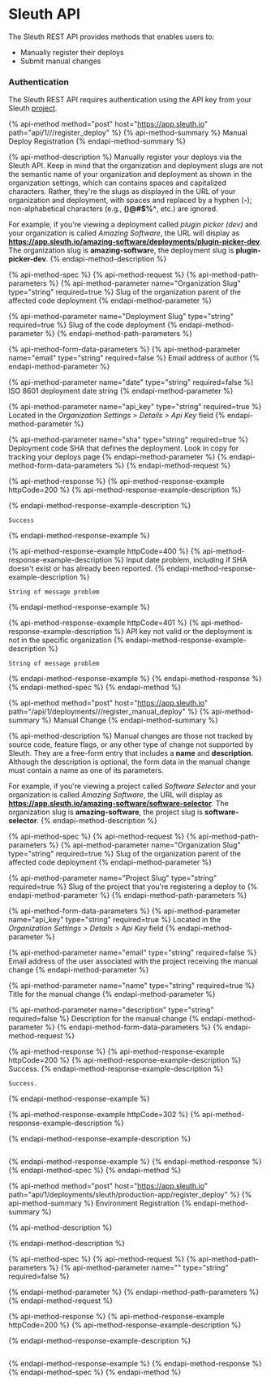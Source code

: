 # Sleuth API

The Sleuth REST API provides methods that enables users to:

* Manually register their deploys
* Submit manual changes

### Authentication

The Sleuth REST API requires authentication using the API key from your Sleuth [project](../projects.md).

{% api-method method="post" host="https://app.sleuth.io" path="api/1/<Organization Slug>/<Deployment Slug>/register\_deploy" %}
{% api-method-summary %}
Manual Deploy Registration
{% endapi-method-summary %}

{% api-method-description %}
Manually register your deploys via the Sleuth API. Keep in mind that the organization and deployment slugs are not the semantic name of your organization and deployment as shown in the organization settings, which can contains spaces and capitalized characters. Rather, they're the slugs as displayed in the URL of your organization and deployment, with spaces and replaced by a hyphen \(**-**\); non-alphabetical characters \(e.g., **\(\)@\#$%^**, etc.\) are ignored.   
  
For example, if you're viewing a deployment called _plugin picker \(dev\)_ and your organization is called _Amazing Software_, the URL will display as **https://app.sleuth.io/amazing-software/deployments/plugin-picker-dev**. The organization slug is **amazing-softwar**e, the deployment slug is **plugin-picker-dev**. 
{% endapi-method-description %}

{% api-method-spec %}
{% api-method-request %}
{% api-method-path-parameters %}
{% api-method-parameter name="Organization Slug" type="string" required=true %}
Slug of the organization parent of the affected code deployment
{% endapi-method-parameter %}

{% api-method-parameter name="Deployment Slug" type="string" required=true %}
Slug of the code deployment
{% endapi-method-parameter %}
{% endapi-method-path-parameters %}

{% api-method-form-data-parameters %}
{% api-method-parameter name="email" type="string" required=false %}
Email address of author
{% endapi-method-parameter %}

{% api-method-parameter name="date" type="string" required=false %}
ISO 8601 deployment date string
{% endapi-method-parameter %}

{% api-method-parameter name="api\_key" type="string" required=true %}
Located in the _Organization Settings &gt; Details &gt; Api Key_ field
{% endapi-method-parameter %}

{% api-method-parameter name="sha" type="string" required=true %}
Deployment code SHA that defines the deployment. Look in copy for tracking your deploys page
{% endapi-method-parameter %}
{% endapi-method-form-data-parameters %}
{% endapi-method-request %}

{% api-method-response %}
{% api-method-response-example httpCode=200 %}
{% api-method-response-example-description %}

{% endapi-method-response-example-description %}

```
Success
```
{% endapi-method-response-example %}

{% api-method-response-example httpCode=400 %}
{% api-method-response-example-description %}
Input date problem, including if SHA doesn't exist or has already been reported. 
{% endapi-method-response-example-description %}

```
String of message problem
```
{% endapi-method-response-example %}

{% api-method-response-example httpCode=401 %}
{% api-method-response-example-description %}
API key not valid or the deployment is not in the specific organization
{% endapi-method-response-example-description %}

```
String of message problem
```
{% endapi-method-response-example %}
{% endapi-method-response %}
{% endapi-method-spec %}
{% endapi-method %}

{% api-method method="post" host="https://app.sleuth.io" path="/api/1/deployments/<Organization Slug>/<Project Slug>/register\_manual\_deploy" %}
{% api-method-summary %}
Manual Change
{% endapi-method-summary %}

{% api-method-description %}
Manual changes are those not tracked by source code, feature flags, or any other type of change not supported by Sleuth. They are a free-form entry that includes a **name** and **description**. Although the description is optional, the form data in the manual change must contain a name as one of its parameters.   
  
For example, if you're viewing a project called _Software Selector_ and your organization is called _Amazing Software_, the URL will display as **https://app.sleuth.io/amazing-software/software-selector**. The organization slug is **amazing-software**, the project slug is **software-selector**.
{% endapi-method-description %}

{% api-method-spec %}
{% api-method-request %}
{% api-method-path-parameters %}
{% api-method-parameter name="Organization Slug" type="string" required=true %}
Slug of the organization parent of the affected code deployment
{% endapi-method-parameter %}

{% api-method-parameter name="Project Slug" type="string" required=true %}
Slug of the project that you're registering a deploy to 
{% endapi-method-parameter %}
{% endapi-method-path-parameters %}

{% api-method-form-data-parameters %}
{% api-method-parameter name="api\_key" type="string" required=true %}
Located in the _Organization Settings &gt; Details &gt; Api Key_ field
{% endapi-method-parameter %}

{% api-method-parameter name="email" type="string" required=false %}
Email address of the user associated with the project receiving the manual change
{% endapi-method-parameter %}

{% api-method-parameter name="name" type="string" required=true %}
Title for the manual change
{% endapi-method-parameter %}

{% api-method-parameter name="description" type="string" required=false %}
Description for the manual change
{% endapi-method-parameter %}
{% endapi-method-form-data-parameters %}
{% endapi-method-request %}

{% api-method-response %}
{% api-method-response-example httpCode=200 %}
{% api-method-response-example-description %}
Success.
{% endapi-method-response-example-description %}

```
Success.
```
{% endapi-method-response-example %}

{% api-method-response-example httpCode=302 %}
{% api-method-response-example-description %}

{% endapi-method-response-example-description %}

```

```
{% endapi-method-response-example %}
{% endapi-method-response %}
{% endapi-method-spec %}
{% endapi-method %}

{% api-method method="post" host="https://app.sleuth.io" path="api/1/deployments/sleuth/production-app/register\_deploy" %}
{% api-method-summary %}
Environment Registration
{% endapi-method-summary %}

{% api-method-description %}
  
{% endapi-method-description %}

{% api-method-spec %}
{% api-method-request %}
{% api-method-path-parameters %}
{% api-method-parameter name="" type="string" required=false %}

{% endapi-method-parameter %}
{% endapi-method-path-parameters %}
{% endapi-method-request %}

{% api-method-response %}
{% api-method-response-example httpCode=200 %}
{% api-method-response-example-description %}

{% endapi-method-response-example-description %}

```

```
{% endapi-method-response-example %}
{% endapi-method-response %}
{% endapi-method-spec %}
{% endapi-method %}

